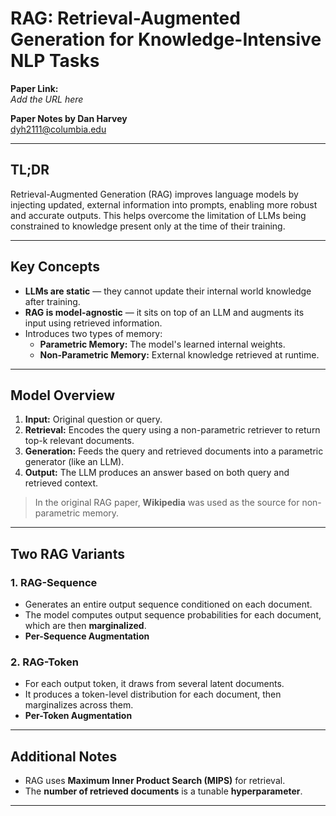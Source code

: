 # RAG: Retrieval-Augmented Generation for Knowledge-Intensive NLP Tasks

**Paper Link:**  
*Add the URL here*

**Paper Notes by Dan Harvey**  
dyh2111@columbia.edu

---

## TL;DR
Retrieval-Augmented Generation (RAG) improves language models by injecting updated, external information into prompts, enabling more robust and accurate outputs. This helps overcome the limitation of LLMs being constrained to knowledge present only at the time of their training.

---

## Key Concepts

- **LLMs are static** — they cannot update their internal world knowledge after training.
- **RAG is model-agnostic** — it sits on top of an LLM and augments its input using retrieved information.
- Introduces two types of memory:
  - **Parametric Memory:** The model's learned internal weights.
  - **Non-Parametric Memory:** External knowledge retrieved at runtime.

---

## Model Overview

1. **Input:** Original question or query.
2. **Retrieval:** Encodes the query using a non-parametric retriever to return top-k relevant documents.
3. **Generation:** Feeds the query and retrieved documents into a parametric generator (like an LLM).
4. **Output:** The LLM produces an answer based on both query and retrieved context.

> In the original RAG paper, **Wikipedia** was used as the source for non-parametric memory.

---

## Two RAG Variants

### 1. **RAG-Sequence**
- Generates an entire output sequence conditioned on each document.
- The model computes output sequence probabilities for each document, which are then **marginalized**.
- **Per-Sequence Augmentation**

### 2. **RAG-Token**
- For each output token, it draws from several latent documents.
- It produces a token-level distribution for each document, then marginalizes across them.
- **Per-Token Augmentation**

---

## Additional Notes

- RAG uses **Maximum Inner Product Search (MIPS)** for retrieval.
- The **number of retrieved documents** is a tunable **hyperparameter**.

---
